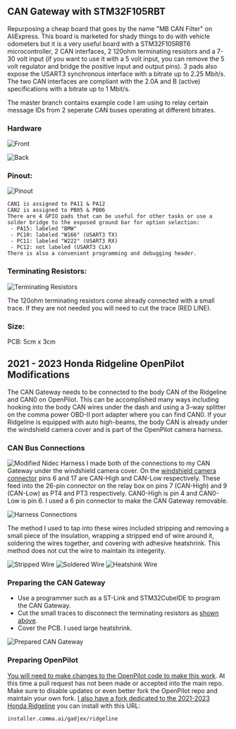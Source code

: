 ## CAN Gateway with STM32F105RBT
Repurposing a cheap board that goes by the name "MB CAN Filter" on AliExpress. This board is marketed for shady things to do with vehicle odometers but it is a very useful board with a STM32F105RBT6 microcontroller, 2 CAN interfaces, 2 120ohm terminating resistors and a 7-30 volt input (if you want to use it with a 5 volt input, you can remove the 5 volt regulator and bridge the positive input and output pins). 3 pads also expose the USART3 synchronous interface with a bitrate up to 2.25 Mbit/s. The two CAN interfaces are compliant with the 2.0A and B (active) specifications with a bitrate up to 1 Mbit/s.

The master branch contains example code I am using to relay certain message IDs from 2 seperate CAN buses operating at different bitrates.

### Hardware
![Front](/pictures/front.png)

![Back](/pictures/back.png)
 
### Pinout:
![Pinout](/pictures/pinout.png)
```
CAN1 is assigned to PA11 & PA12
CAN2 is assigned to PB05 & PB06
There are 4 GPIO pads that can be useful for other tasks or use a solder bridge to the exposed ground bar for option selection:
 - PA15: labeled "BMW"
 - PC10: labeled "W166" (USART3 TX)
 - PC11: labeled "W222" (USART3 RX)
 - PC12: not labeled (USART3 CLK)
There is also a convenient programming and debugging header.
```
### Terminating Resistors:
![Terminating Resistors](/pictures/term_resistors.png)

The 120ohm terminating resistors come already connected with a small trace. If they are not needed you will need to cut the trace (RED LINE).

### Size:
PCB: 5cm x 3cm


## 2021 - 2023 Honda Ridgeline OpenPilot Modifications
The CAN Gateway needs to be connected to the body CAN of the Ridgeline and CAN0 on OpenPilot. This can be accomplished many ways including hooking into the body CAN wires under the dash and using a 3-way splitter on the comma power OBD-II port adapter where you can find CAN0. If your Ridgeline is equipped with auto high-beams, the body CAN is already under the windshield camera cover and is part of the OpenPilot camera harness.

### CAN Bus Connections
![Modified Nidec Harness](/pictures/modified_nidec_harness.jpg)
I made both of the connections to my CAN Gateway under the windshield camera cover. On the [windshield camera connector](documents/Ridgeline_Multipurpose_Camera_Unit_Connector(20-23).pdf) pins 6 and 17 are CAN-High and CAN-Low respectively. These feed into the 26-pin connector on the relay box on pins 7 (CAN-High) and 9 (CAN-Low) as PT4 and PT3 respectively. CAN0-High is pin 4 and CAN0-Low is pin 6. I used a 6 pin connector to make the CAN Gateway removable.

![Harness Connections](/documents/harness_connections.png)


The method I used to tap into these wires included stripping and removing a small piece of the insulation, wrapping a stripped end of wire around it, soldering the wires together, and covering with adhesive heatshrink. This method does not cut the wire to maintain its integerity.

![Stripped Wire](/pictures/wire_stripped.jpg)
![Soldered Wire](/pictures/wire_soldered.jpg)
![Heatshink Wire](/pictures/wire_heatshrink.jpg)


### Preparing the CAN Gateway
- Use a programmer such as a ST-Link and STM32CubeIDE to program the CAN Gateway.
- Cut the small traces to disconnect the terminating resistors as [shown above](#terminating-resistors).
- Cover the PCB. I used large heatshrink.

![Prepared CAN Gateway](/pictures/gateway_prepared.jpg)

### Preparing OpenPilot
[You will need to make changes to the OpenPilot code to make this work](https://github.com/gadjex/openpilot/commit/cee16d28efe93724ecf8f3a1cf2935eba8f1b611). At this time a pull request has not been made or accepted into the main repo. Make sure to disable updates or even better fork the OpenPilot repo and maintain your own fork. [I also have a fork dedicated to the 2021-2023 Honda Ridgeline](https://github.com/gadjex/openpilot/tree/ridgeline) you can install with this URL:
```
installer.comma.ai/gadjex/ridgeline
```
